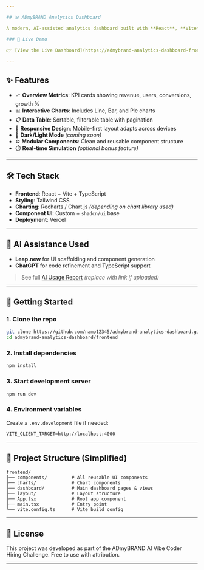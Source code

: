 ```yaml
---

## 📊 ADmyBRAND Analytics Dashboard

A modern, AI-assisted analytics dashboard built with **React**, **Vite**, **TypeScript**, and **Tailwind CSS** — designed for digital marketing insights. This project was created as part of the **AI Vibe Coder Task A** for ADmyBRAND.

### 🔗 Live Demo

👉 [View the Live Dashboard](https://admybrand-analytics-dashboard-front.vercel.app)

---
```


## ✨ Features

* 📈 **Overview Metrics**: KPI cards showing revenue, users, conversions, growth %
* 📊 **Interactive Charts**: Includes Line, Bar, and Pie charts
* 📋 **Data Table**: Sortable, filterable table with pagination
* 📱 **Responsive Design**: Mobile-first layout adapts across devices
* 🌙 **Dark/Light Mode** *(coming soon)*
* ⚙️ **Modular Components**: Clean and reusable component structure
* ⏱️ **Real-time Simulation** *(optional bonus feature)*

---

## 🛠 Tech Stack

* **Frontend**: React + Vite + TypeScript
* **Styling**: Tailwind CSS
* **Charting**: Recharts / Chart.js *(depending on chart library used)*
* **Component UI**: Custom + `shadcn/ui` base
* **Deployment**: Vercel

---

## 🧠 AI Assistance Used

* **Leap.new** for UI scaffolding and component generation
* **ChatGPT** for code refinement and TypeScript support

> See full [AI Usage Report](#) *(replace with link if uploaded)*

---

## 🚀 Getting Started

### 1. Clone the repo

```bash
git clone https://github.com/namo12345/admybrand-analytics-dashboard.git
cd admybrand-analytics-dashboard/frontend
```

### 2. Install dependencies

```bash
npm install
```

### 3. Start development server

```bash
npm run dev
```

### 4. Environment variables

Create a `.env.development` file if needed:

```env
VITE_CLIENT_TARGET=http://localhost:4000
```

---

## 📁 Project Structure (Simplified)

```
frontend/
├── components/         # All reusable UI components
├── charts/             # Chart components
├── dashboard/          # Main dashboard pages & views
├── layout/             # Layout structure
├── App.tsx             # Root app component
├── main.tsx            # Entry point
└── vite.config.ts      # Vite build config
```

---

## 📄 License

This project was developed as part of the ADmyBRAND AI Vibe Coder Hiring Challenge. Free to use with attribution.

---
